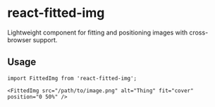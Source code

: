 # react-fitted-img

Lightweight component for fitting and positioning images with cross-browser support. 

## Usage

```
import FittedImg from 'react-fitted-img';

<FittedImg src="/path/to/image.png" alt="Thing" fit="cover" position="0 50%" />
```
